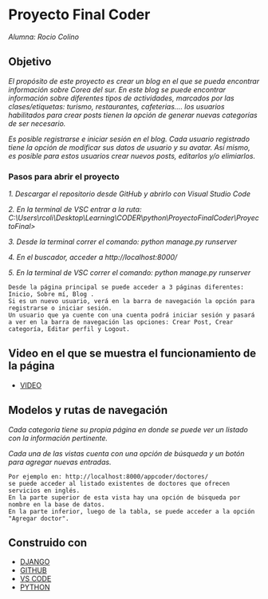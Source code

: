 # Proyecto Final Coder

_Alumna: Rocio Colino_

## Objetivo

_El propósito de este proyecto es crear un blog en el que se pueda encontrar información sobre Corea del sur. En este blog se puede encontrar información sobre diferentes tipos de actividades, marcados por las clases/etiquetas: turismo, restaurantes, cafeterias.... los usuarios habilitados para crear posts tienen la opción de generar nuevas categorías de ser necesario._ 

_Es posible registrarse e iniciar sesión en el blog. Cada usuario registrado tiene la opción de modificar sus datos de usuario y su avatar. Así mismo, es posible para estos usuarios crear nuevos posts, editarlos y/o elimiarlos._

### Pasos para abrir el proyecto 

_1. Descargar el repositorio desde GitHub y abrirlo con Visual Studio Code_

_2. En la terminal de VSC entrar a la ruta: C:\Users\rcoli\Desktop\Learning\CODER\python\ProyectoFinalCoder\ProyectoFinal>_


_3. Desde la terminal correr el comando: python manage.py runserver_

_4. En el buscador, acceder a http://localhost:8000/_

_5. En la terminal de VSC correr el comando: python manage.py runserver_

```
Desde la página principal se puede acceder a 3 páginas diferentes:
Inicio, Sobre mí, Blog .
Si es un nuevo usuario, verá en la barra de navegación la opción para registrarse o iniciar sesión.
Un usuario que ya cuente con una cuenta podrá iniciar sesión y pasará a ver en la barra de navegación las opciones: Crear Post, Crear categoría, Editar perfil y Logout. 
```

## Video en el que se muestra el funcionamiento de la página
* [VIDEO](https://www.djangoproject.com/)


## Modelos y rutas de navegación

_Cada categoria tiene su propia página en donde se puede ver un listado con la información pertinente._

_Cada una de las vistas cuenta con una opción de búsqueda y un botón para agregar nuevas entradas._
```
Por ejemplo en: http://localhost:8000/appcoder/doctores/ 
se puede acceder al listado existentes de doctores que ofrecen servicios en inglés.
En la parte superior de esta vista hay una opción de búsqueda por nombre en la base de datos.
En la parte inferior, luego de la tabla, se puede acceder a la opción "Agregar doctor".

```




## Construido con 


* [DJANGO](https://www.djangoproject.com/) 
* [GITHUB](https://github.com/) 
* [VS CODE](https://code.visualstudio.com/)
* [PYTHON](https://www.python.org/)


